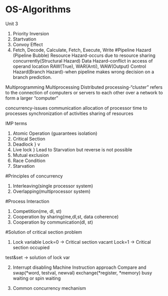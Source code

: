 # OS-Algorithms

Unit 3
1. Priority Inversion
2. Startvation
3. Convoy Effect
4. Fetch, Decode, Calculate, Fetch, Execute, Write
#Pipeline Hazard (Pipeline Bubble)
	Resource Hazard-occurs due to resource sharing concurrently(Structural Hazard)
	Data Hazard-conflict in access of operand location
		RAW(True), WAR(Anti), WAW(Output)
	Control Hazard(Branch Hazard)-when pipeline makes wrong decision on a branch prediction.
	
Multiprogramming
Multiprocessing
Distributed processing-“cluster” refers to the connection of computers or servers to each other over a network to form a larger “computer”

concurrency-issues
communication
allocation of processor time to processes
synchronization of activities
sharing of resources

IMP terms
1. Atomic Operation (guarantees isolation)
2. Critical Section
3. Deadlock  }	v
4. Live lock } Lead to Starvation but reverse is not possible
5. Mutual exclusion
6. Race Condition
7. Starvation

#Principles of concurrency
1. Interleaving(single processor system)
2. Overlapping(multiprocessor system)

#Process Interaction
1. Competition(me, dl, st)
2. Cooperation by sharing(me,dl,st, data coherence)
3. Cooperation by communication(dl, st)

#Solution of critical section problem
1. Lock variable
Lock=0 -> Critical section vacant
Lock=1 -> Critical section occupied

test&set -> solution of lock var

2. Interrupt disabling
Machine Instruction approach
Compare and swap(*word, testval, newval)
exchange(*register, *memory)
busy waiting or spin waiting

3. Common concurrency mechanism

